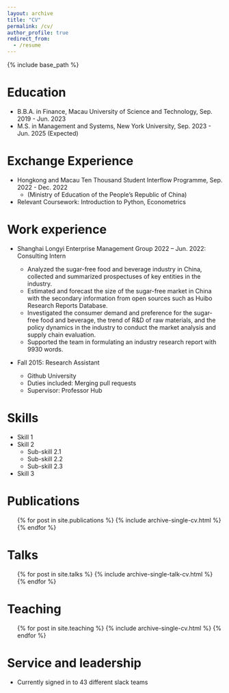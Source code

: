 ```yaml
---
layout: archive
title: "CV"
permalink: /cv/
author_profile: true
redirect_from:
  - /resume
---
```


{% include base_path %}

Education
======
* B.B.A. in Finance, Macau University of Science and Technology, Sep. 2019 - Jun. 2023
* M.S. in Management and Systems, New York University, Sep. 2023 - Jun. 2025 (Expected)

Exchange Experience
 =====
 * Hongkong and Macau Ten Thousand Student Interflow Programme, Sep. 2022 - Dec. 2022
    * (Ministry of Education of the People’s Republic of China)
 * Relevant Coursework: Introduction to Python, Econometrics

Work experience
======
* Shanghai Longyi Enterprise Management Group  2022 – Jun. 2022: Consulting Intern
  * Analyzed the sugar-free food and beverage industry in China, collected and summarized prospectuses of key entities
in the industry.
  * Estimated and forecast the size of the sugar-free market in China with the secondary information from open sources
such as Huibo Research Reports Database.
  * Investigated the consumer demand and preference for the sugar-free food and beverage, the trend of R&D of raw
materials, and the policy dynamics in the industry to conduct the market analysis and supply chain evaluation.
  * Supported the team in formulating an industry research report with 9930 words.

* Fall 2015: Research Assistant
  * Github University
  * Duties included: Merging pull requests
  * Supervisor: Professor Hub
  
Skills
======
* Skill 1
* Skill 2
  * Sub-skill 2.1
  * Sub-skill 2.2
  * Sub-skill 2.3
* Skill 3

Publications
======
  <ul>{% for post in site.publications %}
    {% include archive-single-cv.html %}
  {% endfor %}</ul>
  
Talks
======
  <ul>{% for post in site.talks %}
    {% include archive-single-talk-cv.html %}
  {% endfor %}</ul>
  
Teaching
======
  <ul>{% for post in site.teaching %}
    {% include archive-single-cv.html %}
  {% endfor %}</ul>
  
Service and leadership
======
* Currently signed in to 43 different slack teams
